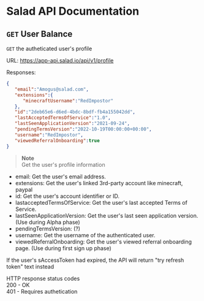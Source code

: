 # Salad API Documentation

## `GET` User Balance
`GET` the autheticated user's profile

URL: https://app-api.salad.io/api/v1/profile

Responses:
```json
{
   "email":"Amogus@salad.com",
   "extensions":{
      "minecraftUsername":"RedImpostor"
   },
   "id":"2deb65e6-d6ed-4bdc-8bdf-fb4a155042dd",
   "lastAcceptedTermsOfService":"1.0",
   "lastSeenApplicationVersion":"2021-09-24",
   "pendingTermsVersion":"2022-10-19T00:00:00+00:00",
   "username":"RedImpostor",
   "viewedReferralOnboarding":true
}
```

> **Note** <br>
> Get the user's profile information
* email: Get the user's email address.
* extensions: Get the user's linked 3rd-party account like minecraft, paypal
* id: Get the user's account identifier or ID.
* lastacceptedTermsOfService: Get the user's last accepted Terms of Service.
* lastSeenApplicationVersion: Get the user's last seen application version. (Use during Alpha phase)
* pendingTermsVersion: (?)
* username: Get the username of the authenticated user.
* viewedReferralOnboarding: Get the user's viewed referral onboarding page. (Use during first sign up phase)

If the user's sAccessToken had expired, the API will return "try refresh token" text instead

HTTP response status codes <br>
200 - OK <br>
401 - Requires authetication